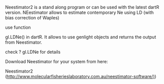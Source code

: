 Neestimator2 is a stand along program or can be used with the latest dartR version. NEestimator allows to estimate contemporary Ne using LD (with bias correction of Waples)

use function

gl.LDNe() in dartR. It allows to use genlight objects and returns the output from Neestimator.

check ? gl.LDNe for details

Download Neestimator for your system from here:

Neestimator2 ([http://www.molecularfisherieslaboratory.com.au/neestimator-software/)](http://www.molecularfisherieslaboratory.com.au/neestimator-software/))
